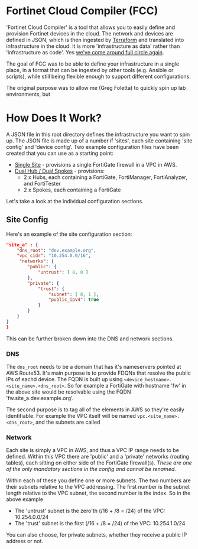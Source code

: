 # Fortinet Cloud Compiler (FCC)

'Fortinet Cloud Compiler' is a tool that allows you to easily define and provision Fortinet devices in the cloud. The network and devices are defined in JSON, which is then ingested by [Terraform](https://www.terraform.io/) and translated into infrastructure in the cloud. It is more 'infrastructure as data' rather than 'infrastructure as code'. Yes [we've come around full circle again](http://mikehadlow.blogspot.com/2012/05/configuration-complexity-clock.html).

The goal of FCC was to be able to define your infrastructure in a single place, in a format that can be ingested by other tools (e.g. Ansible or scripts), while still being flexible enough to support different configurations.

The original purpose was to allow me (Greg Foletta) to quickly spin up lab environments, but 

# How Does It Work?

A JSON file in this root directory defines the infrastructure you want to spin up. The JSON file is made up of a number if 'sites', each site containing 'site config' and 'device config'. Two example configuration files have been created that you can use as a starting point:

- [Single Site](examples/single_site.tf.json) - provisions a single FortiGate firewall in a VPC in AWS.
- [Dual Hub / Dual Spokes](examples/dual_hub_spokes.tf.json) - provisions:
    - 2 x Hubs, each containing a FortiGate, FortiManager, FortiAnalyzer, and FortiTester
    - 2 x Spokes, each containing a FortiGate

Let's take a look at the individual configuration sections.

## Site Config 

Here's an example of the site configuration section:

```json
"site_a" : {
    "dns_root": "dev.example.org",
    "vpc_cidr": "10.254.0.0/16",
     "networks": {
        "public": {
            "untrust": [ 8, 0 ]
        },
        "private": {
            "trust": {
                "subnet": [ 8, 1 ],
                "public_ipv4": true
            }
        }
    }
}
}
```

This can be further broken down into the DNS and network sections.

### DNS

The `dns_root` needs to be a domain that has it's nameservers pointed at AWS Route53. It's main purpose is to provide FDQNs that resolve the public IPs of eachd device. The FQDN is built up using `<device_hostname>.<site_name>.<dns_root>`. So for example a FortiGate with hostname 'fw' in the above site would be resolvable using the FQDN 'fw.site_a.dev.example.org'.

The second purpose is to tag all of the elements in AWS so they're easily identifiable. For example the VPC itself will be named `vpc.<site_name>.<dns_root>`, and the subnets are called 

### Network

Each site is simply a VPC in AWS, and thus a VPC IP range needs to be defined. Within this VPC there are 'public' and a 'private' networks (routing tables), each sitting on either side of the FortiGate firewall(s). *These are one of the only mandatory sections in the config and cannot be renamed.*

Within each of these you define one or more subnets. The two numbers are their subnets relative to the VPC addressing. The first number is the subnet length relative to the VPC subnet, the second number is the index. So in the above example 
- The 'untrust' subnet is the zero'th (/16 + /8 = /24) of the VPC: 10.254.0.0/24
- The 'trust' subnet is the first (/16 + /8 = /24) of the VPC: 10.254.1.0/24

You can also choose, for private subnets, whether they receive a public IP address or not.






